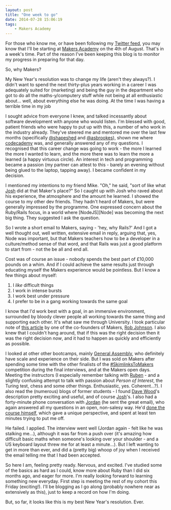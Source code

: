 ```yaml
---
layout: post
title: "One week to go"
date: 2014-07-28 15:06:19
tags:
    - Makers Academy
---
```


For those who know me, or have been following my [Twitter feed][twit], you may
know that I'll be starting at [Makers Academy][MA] on the 4th of August.
That's in a week's time. Part of the reason I've been keeping this blog is to
monitor my progress in preparing for that day.

So, why Makers?

My New Year's resolution was to change my life (aren't they always?). I didn't
want to spend the next thirty-plus years working in a career I was adequately
suited for (marketing) and being the guy in the department who got to do all the
maths-y/computery stuff while not being at all enthusiastic about... well, about
everything else he was doing. At the time I was having a terrible time in my job

I sought advice from everyone I knew, and talked incessantly about software
development with anyone who would listen. I'm blessed with good, patient friends
who were happy to put up with this, a number of who work in the industry
already. They've steered me and mentored me over the last few months
(specifically [@shapeshed][george] and [@asbrookes][andrew]), shown me where
[codecademy][CA] was, and generally answered any of my questions.  I recognised
that this career change was going to work - the more I learned the more I wanted
to learn, and the more there was to learn the more a learned (a happy virtuous
circle). An interest in tech and programming became a passion (my partner can
attest to this - barely an evening without being glued to the laptop, tapping
away).  I became confident in my decision.

I mentioned my intentions to my friend Mike. "Oh," he said, "sort of like what
[Josh][Josh] did at that Maker's place?" So I caught up with Josh who raved
about his experience, the atmosphere and the amount he learned. I showed the
course to my other dev friends. They hadn't heard of Makers, but were generally
impressed by the programme. One expressed concern about the Ruby/Rails focus, in
a world where [NodeJS][Node] was becoming the next big thing. They suggested
I ask the question.

So I wrote a short email to Makers, saying - 'hey, why Rails?' And I got a well
thought out, well written, extensive email in reply, arguing that, yes, Node was
important, but that Makers teachers how to be a developer in a culture/method
sense of that word, and that Rails was just a good platform to start from - not
the be all and end all.

Cost was of course an issue - nobody spends the best part of £10,000 pounds on
a whim. And if I could achieve the same results just through educating myself
the Makers experience would be pointless. But I know a few things about myself:

1. I *like* difficult things
2. I work in intense bursts
3. I work best under pressure
4. I prefer to be in a gang working towards the same goal

I know that I'd work best with a goal, in an immersive environment, surrounded
by bloody clever people all working towards the same thing and supporting each
other. It's what saw me through University. I took particular note of [this
article][CodingHard] by one of the co-founders of Makers, [Rob Johnson][RJ].
I also knew that I couldn't hang around, that if this was the right decision
then it was the right decision *now*, and it had to happen as quickly and
efficiently as possible.

I looked at other other bootcamps, mainly [General Assembly][GA], who definitely
have scale and experience on their side. But I was sold on Makers after spending
some time with the other finalists of the [#SkimlinksToMakers][SL2M] competition
during the final interviews, and at the Makers open days. Meeting the
instructors (I especially remember talking with [Ruben][RK] - and a slightly
confusing attempt to talk with passion about *Person of Interest*, the Turing
test, chess and some other things. Enthusiastic, yes. Coherent...?). I also read
the (numerous) blogs of former students - I found [Dave Wood][DWood]'s
description pretty exciting and useful, and of course [Josh][JBlog]'s. I also
had a forty-minute phone conversation with [Jordan][Jordan] (he sent the great
email), who again answered all my questions in an open, non-salesy way. He'd
[done the course himself][JordanBlog], which gave a unique perspective, and
spent at least ten minutes trying to put me off.

He failed. I applied. The interview went well (Jordan again - felt like he was
stalking me...), although it was far from a push over (it's amazing how difficult
basic maths when someone's looking over your shoulder - and a US keyboard
layout threw me for at least a minute...). But I left wanting to get in more
than ever, and did a (pretty big) whoop of joy when I received the email telling
me that I had been accepted.

So here I am, feeling pretty ready. Nervous, and excited. I've studied some of
the basics as hard as I could, know more about Ruby than I did six months ago,
and eager for more. I'm really looking forward to learning something new
everyday. First step is meeting the rest of my cohort this Friday (exciting!). I'll be
blogging as I go along (probably nowhere near as extensively as this), just to
keep a record on how I'm doing.

But, so far, it looks like this is my best New Year's resolution. Ever.

[RJ]: https://twitter.com/startuprob
[Jordan]: https://twitter.com/JordanPoulton
[Josh]: https://twitter.com/jamesjoshuahill
[CodingHard]: http://www.startuprob.com/learn-to-code/
[SL2M]: http://blog.skimlinks.com/2014/03/12/skimlinkstomakers-competition-introducing-the-finalists/
[RK]: https://twitter.com/rubenkostucki
[DWood]: http://davewood.me/blog/2014/01/18/makers-academy-rewound/
[JBlog]:http://jamesjoshuahill.tumblr.com/
[JordanBlog]: http://www.jordanpoulton.com/blog/makers-academy-12-hours-to-lift-off/
[CA]: http://www.codecademy.com/
[Apprentice]: http://www.bbc.co.uk/programmes/profiles/4wfMkMF9rw9gV5m7tBhNDlM/jordan-poulton
[george]: https://twitter.com/shapeshed
[andrew]: https://twitter.com/asbrookes
[MA]: http://www.makersacademy.com/
[twit]: https://twitter.com/gypsydave5
[GA]: https://generalassemb.ly/london
